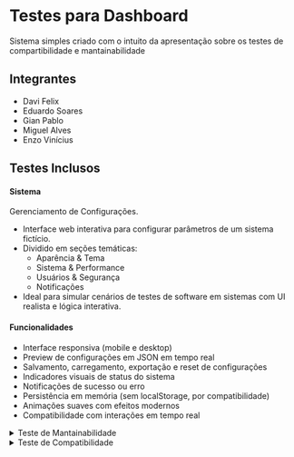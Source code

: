 # Testes para Dashboard

Sistema simples criado com o intuito da apresentação sobre os testes de compartibilidade e mantainabilidade

## Integrantes

- Davi Felix
- Eduardo Soares
- Gian Pablo
- Miguel Alves
- Enzo Vinícius

## Testes Inclusos

#### Sistema

Gerenciamento de Configurações.

- Interface web interativa para configurar parâmetros de um sistema fictício.
- Dividido em seções temáticas:
  - Aparência & Tema
  - Sistema & Performance
  - Usuários & Segurança
  - Notificações
- Ideal para simular cenários de testes de software em sistemas com UI realista e lógica interativa.

#### Funcionalidades

- Interface responsiva (mobile e desktop)
- Preview de configurações em JSON em tempo real
- Salvamento, carregamento, exportação e reset de configurações
- Indicadores visuais de status do sistema
- Notificações de sucesso ou erro
- Persistência em memória (sem localStorage, por compatibilidade)
- Animações suaves com efeitos modernos
- Compatibilidade com interações em tempo real

<details>
<summary>Teste de Mantainabilidade</summary>

#### Necessidades do Teste

Avaliar a facilidade com que novos desenvolvedores conseguem modificar o sistema, mesmo sem conhecimento prévio do projeto. Esse teste é essencial para garantir que a estrutura de código seja clara, modular e sustentável no longo prazo.

Aspectos que o teste deve observar:

- Clareza e organização do código-fonte (HTML, CSS, JS)
- Separação de responsabilidades (ex: lógica vs apresentação)
- Dificuldade percebida em alterar ou adicionar funcionalidades
- Tempo gasto para realizar alterações comuns

#### Plano de Testes

Simular a atuação de um novo desenvolvedor na equipe.

- Medir o tempo necessário para realizar mudanças específicas, como:
  - Alterar a cor primária do tema
  - Modificar o comportamento de uma notificação
- Anotar dificuldades encontradas e complexidade percebida em cada parte do código.
- Registrar sugestões de melhoria na estrutura do projeto para facilitar futuras manutenções.

</details>

<details>
<summary>Teste de Compatibilidade</summary>

#### Necessidades do Teste

Garantir que o sistema funcione corretamente em dispositivos móveis, especialmente Android. Como o sistema usa animações e visualizações em tempo real, é necessário testar fluidez, legibilidade e interatividade em diferentes tamanhos de tela e navegadores.

#### Foco do teste:

- Layout responsivo
- Funcionalidade de botões e ações
- Exibição correta do preview JSON
- Compatibilidade com diferentes navegadores móveis

#### Plano de Testes

- Acessar o sistema usando diferentes navegadores móveis (Chrome, Firefox, etc.) em dispositivos Android.
- Verificar se todos os recursos funcionam corretamente:
  - Interface responsiva (visual e usabilidade)
  - Preview JSON
  - Botões de salvar/carregar/resetar
  - Notificações visuais
- Identificar possíveis problemas de layout, desempenho ou interatividade.
- Registrar inconsistências ou limitações específicas de algum navegador ou versão de sistema.

</details>
